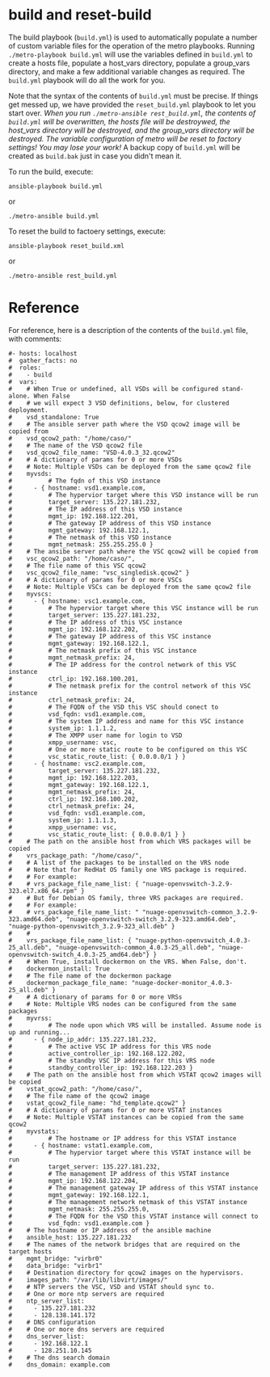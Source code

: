 # build and reset-build

The build playbook (`build.yml`) is used to automatically populate a number of custom variable files for the operation of the metro playbooks. Running `./metro-playbook build.yml` will use the variables defined in `build.yml` to create a hosts file, populate a host_vars directory, populate a group_vars directory, and make a few additional variable changes as required. The `build.yml` playbook will do all the work for you.

Note that the syntax of the contents of `build.yml` must be precise. If things get messed up, we have provided the `reset_build.yml` playbook to let you start over. *When you run `./metro-ansible rest_build.yml`, the contents of `build.yml` will be overwritten, the hosts file will be destroywed, the host_vars directory will be destroyed, and the group_vars directory will be destroyed. The variable configuration of metro will be reset to factory settings! You may lose your work!* A backup copy of `build.yml` will be created as `build.bak` just in case you didn't mean it.

To run the build, execute:

`ansible-playbook build.yml`

or

`./metro-ansible build.yml`

To reset the build to factoery settings, execute:

`ansible-playbook reset_build.xml`

or

`./metro-ansible rest_build.yml`

# Reference

For reference, here is a description of the contents of the `build.yml` file, with comments:

```
#- hosts: localhost
#  gather_facts: no
#  roles:
#    - build
#  vars:
#    # When True or undefined, all VSDs will be configured stand-alone. When False
#    # we will expect 3 VSD definitions, below, for clustered deployment.
#    vsd_standalone: True
#    # The ansible server path where the VSD qcow2 image will be copied from
#    vsd_qcow2_path: "/home/caso/"
#    # The name of the VSD qcow2 file
#    vsd_qcow2_file_name: "VSD-4.0.3_32.qcow2"
#    # A dictionary of params for 0 or more VSDs
#    # Note: Multiple VSDs can be deployed from the same qcow2 file
#    myvsds:
#          # The fqdn of this VSD instance
#      - { hostname: vsd1.example.com,
#          # The hypervior target where this VSD instance will be run
#          target_server: 135.227.181.232,
#          # The IP address of this VSD instance
#          mgmt_ip: 192.168.122.201,
#          # The gateway IP address of this VSD instance
#          mgmt_gateway: 192.168.122.1,
#          # The netmask of this VSD instance
#          mgmt_netmask: 255.255.255.0 }
#    # The ansibe server path where the VSC qcow2 will be copied from
#    vsc_qcow2_path: "/home/caso/",
#    # The file name of this VSC qcow2
#    vsc_qcow2_file_name: "vsc_singledisk.qcow2" }
#    # A dictionary of params for 0 or more VSCs
#    # Note: Multiple VSCs can be deployed from the same qcow2 file
#    myvscs:
#      - { hostname: vsc1.example.com,
#          # The hypervior target where this VSC instance will be run
#          target_server: 135.227.181.232,
#          # The IP address of this VSC instance
#          mgmt_ip: 192.168.122.202,
#          # The gateway IP address of this VSC instance
#          mgmt_gateway: 192.168.122.1,
#          # The netmask prefix of this VSC instance
#          mgmt_netmask_prefix: 24,
#          # The IP address for the control network of this VSC instance
#          ctrl_ip: 192.168.100.201,
#          # The netmask prefix for the control network of this VSC instance
#          ctrl_netmask_prefix: 24,
#          # The FQDN of the VSD this VSC should conect to
#          vsd_fqdn: vsd1.example.com,
#          # The system IP address and name for this VSC instance
#          system_ip: 1.1.1.2,
#          # The XMPP user name for login to VSD
#          xmpp_username: vsc,
#          # One or more static route to be configured on this VSC
#          vsc_static_route_list: { 0.0.0.0/1 } }
#      - { hostname: vsc2.example.com,
#          target_server: 135.227.181.232,
#          mgmt_ip: 192.168.122.203,
#          mgmt_gateway: 192.168.122.1,
#          mgmt_netmask_prefix: 24,
#          ctrl_ip: 192.168.100.202,
#          ctrl_netmask_prefix: 24,
#          vsd_fqdn: vsd1.example.com,
#          system_ip: 1.1.1.3,
#          xmpp_username: vsc,
#          vsc_static_route_list: { 0.0.0.0/1 } }
#    # The path on the ansible host from which VRS packages will be copied
#    vrs_package_path: "/home/caso/",
#    # A list of the packages to be installed on the VRS node
#    # Note that for RedHat OS family one VRS package is required.
#    # For example:
#    # vrs_package_file_name_list: { "nuage-openvswitch-3.2.9-323.el7.x86_64.rpm" }
#    # But for Debian OS family, three VRS packages are required.
#    # For example:
#    # vrs_package_file_name_list: " "nuage-openvswitch-common_3.2.9-323.amd64.deb", "nuage-openvswitch-switch_3.2.9-323.amd64.deb", "nuage-python-openvswitch_3.2.9-323_all.deb" } 
#    #
#    vrs_package_file_name_list: { "nuage-python-openvswitch_4.0.3-25_all.deb", "nuage-openvswitch-common_4.0.3-25_all.deb", "nuage-openvswitch-switch_4.0.3-25_amd64.deb"} }
#    # When True, install dockermon on the VRS. When False, don't.
#    dockermon_install: True
#    # The file name of the dockermon package
#    dockermon_package_file_name: "nuage-docker-monitor_4.0.3-25_all.deb" }
#    # A dictionary of params for 0 or more VRSs
#    # Note: Multiple VRS nodes can be configured from the same packages
#    myvrss:
#          # The node upon which VRS will be installed. Assume node is up and running...
#      - { node_ip_addr: 135.227.181.232,
#          # The active VSC IP address for this VRS node
#          active_controller_ip: 192.168.122.202,
#          # The standby VSC IP address for this VRS node
#          standby_controller_ip: 192.168.122.203 }
#    # The path on the ansible host from which VSTAT qcow2 images will be copied
#    vstat_qcow2_path: "/home/caso/",
#    # The file name of the qcow2 image
#    vstat_qcow2_file_name: "hd_template.qcow2" }
#    # A dictionary of params for 0 or more VSTAT instances
#    # Note: Multiple VSTAT instances can be copied from the same qcow2
#    myvstats:
#          # The hostname or IP address for this VSTAT instance
#      - { hostname: vstat1.example.com,
#          # The hypervior target where this VSTAT instance will be run
#          target_server: 135.227.181.232,
#          # The management IP address of this VSTAT instance
#          mgmt_ip: 192.168.122.204,
#          # The management gateway IP address of this VSTAT instance
#          mgmt_gateway: 192.168.122.1,
#          # The management network netmask of this VSTAT instance
#          mgmt_netmask: 255.255.255.0,
#          # The FQDN for the VSD this VSTAT instance will connect to
#          vsd_fqdn: vsd1.example.com }
#    # The hostname or IP address of the ansible machine
#    ansible_host: 135.227.181.232
#    # The names of the network bridges that are required on the target hosts
#    mgmt_bridge: "virbr0"
#    data_bridge: "virbr1"
#    # Destination directory for qcow2 images on the hypervisors.
#    images_path: "/var/lib/libvirt/images/"
#    # NTP servers the VSC, VSD and VSTAT should sync to.
#    # One or more ntp servers are required
#    ntp_server_list:
#      - 135.227.181.232
#      - 128.138.141.172
#    # DNS configuration
#    # One or more dns servers are required
#    dns_server_list:
#      - 192.168.122.1
#      - 128.251.10.145
#    # The dns search domain
#    dns_domain: example.com
```
